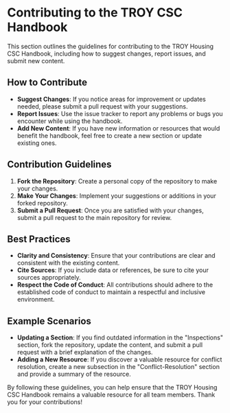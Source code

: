 # Contributing to the TROY CSC Handbook
This section outlines the guidelines for contributing to the TROY Housing CSC Handbook, including how to suggest changes, report issues, and submit new content.

## How to Contribute
- **Suggest Changes**: If you notice areas for improvement or updates needed, please submit a pull request with your suggestions.
- **Report Issues**: Use the issue tracker to report any problems or bugs you encounter while using the handbook.
- **Add New Content**: If you have new information or resources that would benefit the handbook, feel free to create a new section or update existing ones.

## Contribution Guidelines
1. **Fork the Repository**: Create a personal copy of the repository to make your changes.
2. **Make Your Changes**: Implement your suggestions or additions in your forked repository.
3. **Submit a Pull Request**: Once you are satisfied with your changes, submit a pull request to the main repository for review.

## Best Practices
- **Clarity and Consistency**: Ensure that your contributions are clear and consistent with the existing content.
- **Cite Sources**: If you include data or references, be sure to cite your sources appropriately.
- **Respect the Code of Conduct**: All contributions should adhere to the established code of conduct to maintain a respectful and inclusive environment.

## Example Scenarios
- **Updating a Section**: If you find outdated information in the "Inspections" section, fork the repository, update the content, and submit a pull request with a brief explanation of the changes.
- **Adding a New Resource**: If you discover a valuable resource for conflict resolution, create a new subsection in the "Conflict-Resolution" section and provide a summary of the resource.

By following these guidelines, you can help ensure that the TROY Housing CSC Handbook remains a valuable resource for all team members. Thank you for your contributions!